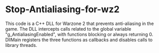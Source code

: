 # Stop-Antialiasing-for-wz2
This code is a C++ DLL for Warzone 2 that prevents anti-aliasing in the game. The DLL intercepts calls related to the global variable "g_AntialiasingEnabled", with functions blocking or always returning 0. DllMain registers the three functions as callbacks and disables calls to library threads.
